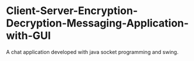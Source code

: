 # Client-Server-Encryption-Decryption-Messaging-Application-with-GUI
A chat application developed with java socket programming and swing.
